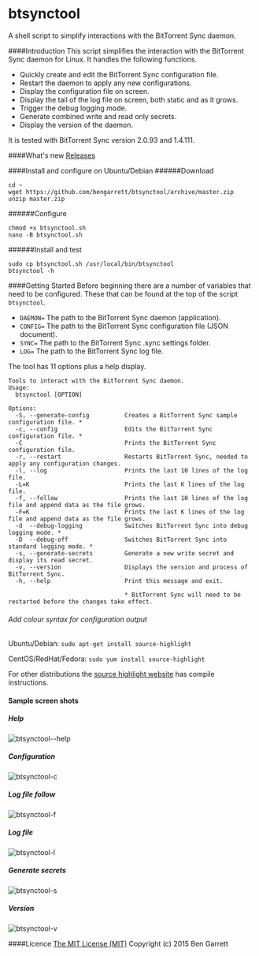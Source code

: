 btsynctool
==========

A shell script to simplify interactions with the BitTorrent Sync daemon.

####Introduction
This script simplifies the interaction with the BitTorrent Sync daemon for Linux. It handles the following functions.
* Quickly create and edit the BitTorrent Sync configuration file.
* Restart the daemon to apply any new configurations.
* Display the configuration file on screen.
* Display the tail of the log file on screen, both static and as it grows.
* Trigger the debug logging mode.
* Generate combined write and read only secrets.
* Display the version of the daemon.

It is tested with BitTorrent Sync version 2.0.93 and 1.4.111.

####What's new
[Releases](https://github.com/bengarrett/btsynctool/releases)

####Install and configure on Ubuntu/Debian
######Download
```
cd ~
wget https://github.com/bengarrett/btsynctool/archive/master.zip
unzip master.zip
```
######Configure
```
chmod +x btsynctool.sh
nano -B btsynctool.sh
```
######Install and test
```
sudo cp btsynctool.sh /usr/local/bin/btsynctool
btsynctool -h
```

####Getting Started
Before beginning there are a number of variables that need to be configured. These that can be found at the top of the script `btsynctool`.
* `DAEMON=` The path to the BitTorrent Sync daemon (application).
* `CONFIG=` The path to the BitTorrent Sync configuration file (JSON document).
* `SYNC=` The path to the BitTorrent Sync .sync settings folder.
* `LOG=`    The path to the BitTorrent Sync log file.

The tool has 11 options plus a help display.
```
Tools to interact with the BitTorrent Sync daemon.
Usage:
  btsynctool [OPTION]

Options:
  -S, --generate-config          Creates a BitTorrent Sync sample configuration file. * 
  -c, --config                   Edits the BitTorrent Sync configuration file. *
  -C                             Prints the BitTorrent Sync configuration file.
  -r, --restart                  Restarts BitTorrent Sync, needed to apply any configuration changes.
  -l, --log                      Prints the last 10 lines of the log file.
  -L=K                           Prints the last K lines of the log file.
  -f, --follow                   Prints the last 10 lines of the log file and append data as the file grows.
  -F=K                           Prints the last K lines of the log file and append data as the file grows.
  -d  --debug-logging            Switches BitTorrent Sync into debug logging mode. *
  -D  --debug-off                Switches BitTorrent Sync into standard logging mode. *
  -s, --generate-secrets         Generate a new write secret and display its read secret.
  -v, --version                  Displays the version and process of BitTorrent Sync.
  -h, --help                     Print this message and exit.

                                 * BitTorrent Sync will need to be restarted before the changes take effect.
```

###### Add colour syntax for configuration output

Ubuntu/Debian: `sudo apt-get install source-highlight`

CentOS/RedHat/Fedora: `sudo yum install source-highlight`

For other distributions the [source highlight website](https://www.gnu.org/software/src-highlite/) has compile instructions.

#### Sample screen shots

##### Help
![btsynctool--help](https://cloud.githubusercontent.com/assets/513842/6430192/7afea28a-c053-11e4-8386-c2bcc1991d10.png)

##### Configuration
![btsynctool-c](https://cloud.githubusercontent.com/assets/513842/6430189/7aca3e1e-c053-11e4-99c4-68bcb7f85126.png)

##### Log file follow
![btsynctool-f](https://cloud.githubusercontent.com/assets/513842/6430190/7acd5176-c053-11e4-9351-26d68ff98851.png)

##### Log file
![btsynctool-l](https://cloud.githubusercontent.com/assets/513842/6430193/7affc3cc-c053-11e4-99cd-79df2fe96c88.png)

##### Generate secrets
![btsynctool-s](https://cloud.githubusercontent.com/assets/513842/6430194/7b2d32bc-c053-11e4-99c6-e84e4ad9eca4.png)

##### Version
![btsynctool-v](https://cloud.githubusercontent.com/assets/513842/6430195/7b316076-c053-11e4-8156-f899fbd96c7a.png)

####Licence
[The MIT License (MIT)](http://opensource.org/licenses/MIT)
Copyright (c) 2015 Ben Garrett
